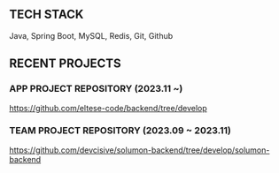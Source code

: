 ## TECH STACK
Java, Spring Boot, MySQL, Redis, Git, Github 


## RECENT PROJECTS

### APP PROJECT REPOSITORY (2023.11 ~) 
https://github.com/eltese-code/backend/tree/develop

### TEAM PROJECT REPOSITORY (2023.09 ~ 2023.11)
https://github.com/devcisive/solumon-backend/tree/develop/solumon-backend

<!--
**ofgongmu/ofgongmu** is a ✨ _special_ ✨ repository because its `README.md` (this file) appears on your GitHub profile.

Here are some ideas to get you started:

- 🔭 I’m currently working on ...
- 🌱 I’m currently learning ...
- 👯 I’m looking to collaborate on ...
- 🤔 I’m looking for help with ...
- 💬 Ask me about ...
- 📫 How to reach me: ...
- 😄 Pronouns: ...
- ⚡ Fun fact: ...
-->
